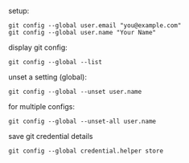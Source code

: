 setup:
```
git config --global user.email "you@example.com"
git config --global user.name "Your Name"
```

display git config:
```
git config --global --list
```
unset a setting  (global):
```
git config --global --unset user.name
```
for multiple configs:
```
git config --global --unset-all user.name
```

save git credential details
```
git config --global credential.helper store
```